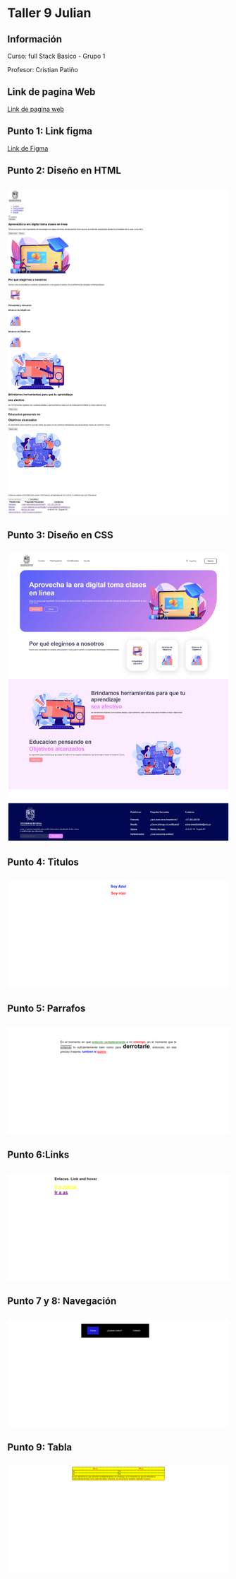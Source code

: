 <h1>Taller 9 Julian</h1>

<h2> Información</h2>

<p>Curso: full Stack Basico - Grupo 1</p>
<p>Profesor: Cristian Patiño</p>

<h2> Link de pagina Web</h2>
<a href="" target="_blank">Link de pagina web</a>

<h2> Punto 1: Link figma</h2>

<a href="https://www.figma.com/file/OqaIm27yH9WNP746Str35v/Julian-Camilo-Moreno-Valderrama?type=design&node-id=21%3A2&mode=design&t=XKR6LGNyeKG5GYdi-1" target="_blank">Link de Figma</a>

<h2> Punto 2: Diseño en HTML<h2>
<img src="./public/images/punto-2.png" alt="punto 2">

<h2> Punto 3: Diseño en CSS<h2>
<img src="./public/images/punto-3.png" alt="punto 3">
<h2> Punto 4: Titulos <h2>
<img src="./public/images/punto-4.png" alt="punto 4">
<h2> Punto 5: Parrafos <h2>
<img src="./public/images/punto-5.png" alt="punto 5">
<h2> Punto 6:Links <h2>
<img src="./public/images/punto-6.png" alt="punto 6">
<h2> Punto 7 y 8: Navegación <h2>
<img src="./public/images/punto-7-8.png" alt="punto 7-8">
<h2> Punto 9: Tabla <h2>
<img src="./public/images/punto-9.png" alt="punto 9">




